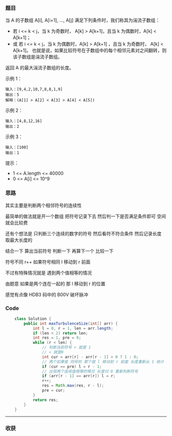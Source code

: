 ### 题目
当 A 的子数组 A[i], A[i+1], ..., A[j] 满足下列条件时，我们称其为湍流子数组：

- 若 i <= k < j，当 k 为奇数时， A[k] > A[k+1]，且当 k 为偶数时，A[k] < A[k+1]；
- 或 若 i <= k < j，当 k 为偶数时，A[k] > A[k+1] ，且当 k 为奇数时， A[k] < A[k+1]。
也就是说，如果比较符号在子数组中的每个相邻元素对之间翻转，则该子数组是湍流子数组。

返回 A 的最大湍流子数组的长度。

示例 1：
```
输入：[9,4,2,10,7,8,8,1,9]
输出：5
解释：(A[1] > A[2] < A[3] > A[4] < A[5])
```
示例 2：
```
输入：[4,8,12,16]
输出：2
```
示例 3：
```
输入：[100]
输出：1
```

提示：

- 1 <= A.length <= 40000
- 0 <= A[i] <= 10^9

### 思路

其实主要是判断两个相邻符号的连续性

最简单的做法就是开一个数组 把符号记录下去 然后判一下是否满足条件即可 空间就会比较费

还有个想法是 只判断三个连续的数字的符号 然后看符不符合条件 然后记录长度 取最大长度的

结合一下 算出当前符号 判断一下 再算下一个 比较一下 

符号不同 r++ 如果符号相同 l 移动到 r 前面

不过有特殊情况就是 遇到两个值相等的情况

由题意 如果是两个连在一起的 那 l 移动到 r 的位置

感觉有点像 HDB3 码中的 B00V 破坏脉冲
### Code
```java
    class Solution {
        public int maxTurbulenceSize(int[] arr) {
            int l = 0, r = 1, len = arr.length;
            if (len < 2) return len;
            int res = 1, pre = 0;
            while (r < len) {
                // 判断当前符号 > 就是 1
                // < 就是0
                int cur = arr[r] - arr[r - 1] > 0 ? 1 : 0;
                // 两个如果是 同号的 那个就 l 移动到 r 前面 长度重新从 1 统计 保留上次的符号状态
                if (cur == pre) l = r - 1;
                // 出现两个连续值相等的情况 长度归 0 重新判断符号 
                if (arr[r - 1] == arr[r]) l = r;
                r++;
                res = Math.max(res, r - l);
                pre = cur;
            }
            return res;
        }
    }
```
*** 
### 收获
